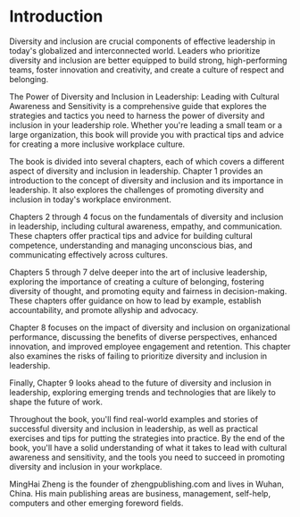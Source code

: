 # Introduction

Diversity and inclusion are crucial components of effective leadership in today's globalized and interconnected world. Leaders who prioritize diversity and inclusion are better equipped to build strong, high-performing teams, foster innovation and creativity, and create a culture of respect and belonging.

The Power of Diversity and Inclusion in Leadership: Leading with Cultural Awareness and Sensitivity is a comprehensive guide that explores the strategies and tactics you need to harness the power of diversity and inclusion in your leadership role. Whether you're leading a small team or a large organization, this book will provide you with practical tips and advice for creating a more inclusive workplace culture.

The book is divided into several chapters, each of which covers a different aspect of diversity and inclusion in leadership. Chapter 1 provides an introduction to the concept of diversity and inclusion and its importance in leadership. It also explores the challenges of promoting diversity and inclusion in today's workplace environment.

Chapters 2 through 4 focus on the fundamentals of diversity and inclusion in leadership, including cultural awareness, empathy, and communication. These chapters offer practical tips and advice for building cultural competence, understanding and managing unconscious bias, and communicating effectively across cultures.

Chapters 5 through 7 delve deeper into the art of inclusive leadership, exploring the importance of creating a culture of belonging, fostering diversity of thought, and promoting equity and fairness in decision-making. These chapters offer guidance on how to lead by example, establish accountability, and promote allyship and advocacy.

Chapter 8 focuses on the impact of diversity and inclusion on organizational performance, discussing the benefits of diverse perspectives, enhanced innovation, and improved employee engagement and retention. This chapter also examines the risks of failing to prioritize diversity and inclusion in leadership.

Finally, Chapter 9 looks ahead to the future of diversity and inclusion in leadership, exploring emerging trends and technologies that are likely to shape the future of work.

Throughout the book, you'll find real-world examples and stories of successful diversity and inclusion in leadership, as well as practical exercises and tips for putting the strategies into practice. By the end of the book, you'll have a solid understanding of what it takes to lead with cultural awareness and sensitivity, and the tools you need to succeed in promoting diversity and inclusion in your workplace.


MingHai Zheng is the founder of zhengpublishing.com and lives in Wuhan, China. His main publishing areas are business, management, self-help, computers and other emerging foreword fields.
